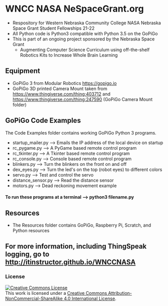 # WNCC NASA NeSpaceGrant.org
- Respository for Western Nebraska Community College NASA Nebraska Space Grant Student Fellowships 21-22
- All Python code is Python3 compatible with Python 3.5 on the GoPiGo
- This is part of an ongoing project sponsored by the Nebraska Space Grant
  - Augmenting Computer Science Curriculum using off-the-shelf Robotics Kits to Increase Whole Brain Learning
## Equipment
- GoPiGo 3 from Modular Robotics https://gopigo.io
- GoPiGo 3D printed Camera Mount taken from https://www.thingiverse.com/thing:403712 and https://www.thingiverse.com/thing:247590 (GoPiGo Camera Mount folder)
## GoPiGo Code Examples
The Code Examples folder contains working GoPiGo Python 3 programs.
- startup_mailer.py --> Emails the IP address of the local device on startup
- rc_pygame.py --> A PyGame based remote control program
- rc_tkinter.py --> A Tkinter based remote control program
- rc_console.py --> Console based remote control program
- blinkers.py --> Turn the blinkers on the front on and off
- dex_eyes.py --> Turn the led's on the top (robot eyes) to different colors
- servo.py --> Test and control the servo
- distance_sensor.py --> Read the distance sensor
- motors.py --> Dead reckoning movement example
#### To run these programs at a terminal --> python3 filename.py
## Resources
- The Resources folder contains GoPiGo, Raspberry Pi, Scratch, and Python resources
## For more information, including ThingSpeak logging, go to http://itinstructor.github.io/WNCCNASA
### License
<a rel="license" href="http://creativecommons.org/licenses/by-nc-sa/4.0/"><img alt="Creative Commons License" style="border-width:0" src="https://i.creativecommons.org/l/by-nc-sa/4.0/88x31.png" /></a><br />This work is licensed under a <a rel="license" href="http://creativecommons.org/licenses/by-nc-sa/4.0/">Creative Commons Attribution-NonCommercial-ShareAlike 4.0 International License</a>.
